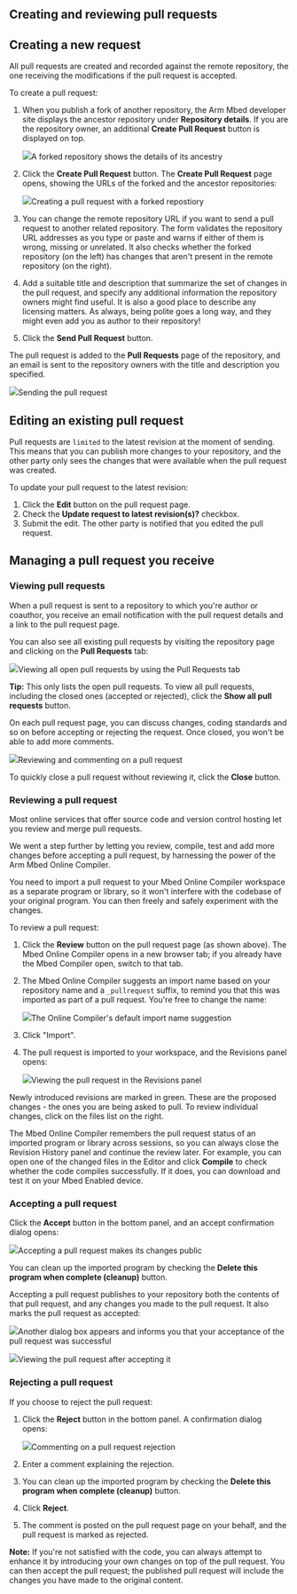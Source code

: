 <h2 id="pr-tutorial">Creating and reviewing pull requests</h2>

## Creating a new request

All pull requests are created and recorded against the remote repository, the one receiving the modifications if the pull request is accepted.

To create a pull request:

1. When you publish a fork of another repository, the Arm Mbed developer site displays the ancestor repository under **Repository details**. If you are the repository owner, an additional **Create Pull Request** button is displayed on top.

	<span class="images">![](https://s3-us-west-2.amazonaws.com/mbed-os-docs-images/repo_details.png)<span>A forked repository shows the details of its ancestry</span></span>

1. Click the **Create Pull Request** button. The **Create Pull Request** page opens, showing the URLs of the forked and the ancestor repositories:

	<span class="images">![](https://s3-us-west-2.amazonaws.com/mbed-os-docs-images/create_pull_request.png)<span>Creating a pull request with a forked repostiory</span></span>

1. You can change the remote repository URL if you want to send a pull request to another related repository. The form validates the repository URL addresses as you type or paste and warns if either of them is wrong, missing or unrelated. It also checks whether the forked repository (on the left) has changes that aren't present in the remote repository (on the right).

1. Add a suitable title and description that summarize the set of changes in the pull request, and specify any additional information the repository owners might find useful. It is also a good place to describe any licensing matters. As always, being polite goes a long way, and they might even add you as author to their repository!

1. Click the **Send Pull Request** button.

The pull request is added to the **Pull Requests** page of the repository, and an email is sent to the repository owners with the title and description you specified.

<span class="images">![](https://s3-us-west-2.amazonaws.com/mbed-os-docs-images/pull_request_created.png)<span>Sending the pull request</span></span>

## Editing an existing pull request

Pull requests are `limited` to the latest revision at the moment of sending. This means that you can publish more changes to your repository, and the other party only sees the changes that were available when the pull request was created.

To update your pull request to the latest revision:

1. Click the **Edit** button on the pull request page.
1. Check the **Update request to latest revision(s)?** checkbox.
1. Submit the edit. The other party is notified that you edited the pull request.

## Managing a pull request you receive

### Viewing pull requests

When a pull request is sent to a repository to which you're author or coauthor, you receive an email notification with the pull request details and a link to the pull request page.

You can also see all existing pull requests by visiting the repository page and clicking on the **Pull Requests** tab:

<span class="images">![](https://s3-us-west-2.amazonaws.com/mbed-os-docs-images/open_pull_requests.png)<span>Viewing all open pull requests by using the Pull Requests tab</span></span>

<span class="tips">**Tip:** This only lists the open pull requests. To view all pull requests, including the closed ones (accepted or rejected), click the **Show all pull requests** button.</span>

On each pull request page, you can discuss changes, coding standards and so on before accepting or rejecting the request. Once closed, you won't be able to add more comments.

<span class="images">![](https://s3-us-west-2.amazonaws.com/mbed-os-docs-images/review_pull_request.png)<span>Reviewing and commenting on a pull request</span></span>

To quickly close a pull request without reviewing it, click the **Close** button.

### Reviewing a pull request

Most online services that offer source code and version control hosting let you review and merge pull requests.

We went a step further by letting you review, compile, test and add more changes before accepting a pull request, by harnessing the power of the Arm Mbed Online Compiler.

You need to import a pull request to your Mbed Online Compiler workspace as a separate program or library, so it won't interfere with the codebase of your original program. You can then freely and safely experiment with the changes.

To review a pull request:

1. Click the **Review** button on the pull request page (as shown above). The Mbed Online Compiler opens in a new browser tab; if you already have the Mbed Compiler open, switch to that tab.

1.  The Mbed Online Compiler suggests an import name based on your repository name and a `_pullrequest` suffix, to remind you that this was imported as part of a pull request. You're free to change the name:

	<span class="images">![](https://s3-us-west-2.amazonaws.com/mbed-os-docs-images/import_pull_request.png)<span>The Online Compiler's default import name suggestion</span></span>

1. Click "Import".

1. The pull request is imported to your workspace, and the Revisions panel opens:

	<span class="images">![](https://s3-us-west-2.amazonaws.com/mbed-os-docs-images/revision_history_pull_request.png)<span>Viewing the pull request in the Revisions panel</span></span>

Newly introduced revisions are marked in green. These are the proposed changes - the ones you are being asked to pull. To review individual changes, click on the files list on the right.

The Mbed Online Compiler remembers the pull request status of an imported program or library across sessions, so you can always close the Revision History panel and continue the review later. For example, you can open one of the changed files in the Editor and click **Compile** to check whether the code compiles successfully. If it does, you can download and test it on your Mbed Enabled device.

### Accepting a pull request

Click the **Accept** button in the bottom panel, and an accept confirmation dialog opens:

<span class="images">![](https://s3-us-west-2.amazonaws.com/mbed-os-docs-images/accept_pull_request.png)<span>Accepting a pull request makes its changes public</span></span>

You can clean up the imported program by checking the **Delete this program when complete (cleanup)** button.

Accepting a pull request publishes to your repository both the contents of that pull request, and any changes you made to the pull request. It also marks the pull request as accepted:

<span class="images">![](https://s3-us-west-2.amazonaws.com/mbed-os-docs-images/pull_request_accepted.png)<span>Another dialog box appears and informs you that your acceptance of the pull request was successful</span></span>

<span class="images">![](https://s3-us-west-2.amazonaws.com/mbed-os-docs-images/pull_request_closed.png)<span>Viewing the pull request after accepting it</span></span>

### Rejecting a pull request

If you choose to reject the pull request:

1. Click the **Reject** button in the bottom panel. A confirmation dialog opens:

	<span class="images">![](https://s3-us-west-2.amazonaws.com/mbed-os-docs-images/reject_pull_request.png)<span>Commenting on a pull request rejection</span></span>

1. Enter a comment explaining the rejection.

1. You can clean up the imported program by checking the **Delete this program when complete (cleanup)** button.

1. Click **Reject**.

1. The comment is posted on the pull request page on your behalf, and the pull request is marked as rejected.

<span class="notes">**Note:** If you're not satisfied with the code, you can always attempt to enhance it by introducing your own changes on top of the pull request. You can then accept the pull request; the published pull request will include the changes you have made to the original content.
</span>
